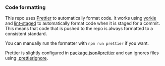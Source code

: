 ### Code formatting

This repo uses [Prettier](https://prettier.io/) to automatically format code.
It works using [yorkie](https://www.npmjs.com/package/yorkie)
and [lint-staged](https://www.npmjs.com/package/lint-staged) to
automatically format code when it is staged for a commit.
This means that code that is pushed to the repo is always formatted to a consistent standard.

You can manually run the formatter with `npm run prettier` if you want.

Prettier is slightly configured in [package.json#prettier](/package.json)
and can ignores files using [.prettierignore](/.prettierignore).
